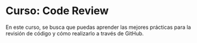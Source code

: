# Curso: Code Review

En este curso, se busca que puedas aprender las mejores prácticas para la revisión de código y cómo realizarlo a través de GitHub.
